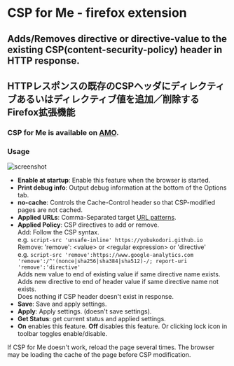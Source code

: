 # CSP for Me - firefox extension
## Adds/Removes directive or directive-value to the existing CSP(content-security-policy) header in HTTP response.
## HTTPレスポンスの既存のCSPヘッダにディレクティブあるいはディレクティブ値を追加／削除するFirefox拡張機能
### CSP for Me is available on [AMO](https://addons.mozilla.org/firefox/addon/csp-for-me/).
### Usage
![screenshot](https://yobukodori.github.io/freedom/image/csp-for-me-screenshot.jpg)
- **Enable at startup**: Enable this feature when the browser is started.  
- **Print debug info**:  Output debug information at the bottom of the Options tab.  
- **no-cache**:  Controls the Cache-Control header so that CSP-modified pages are not cached.  
- **Applied URLs**: Comma-Separated target [URL patterns](https://developer.mozilla.org/en-US/docs/Mozilla/Add-ons/WebExtensions/Match_patterns).
- **Applied Policy**: CSP directives to add or remove.  
Add: Follow the CSP syntax.  
e.g. `script-src 'unsafe-inline' https://yobukodori.github.io`  
Remove: 'remove': \<value\> or \<regular expression\> or 'directive'  
e.g. `script-src 'remove':https://www.google-analytics.com 'remove':/^'(nonce|sha256|sha384|sha512)-/; report-uri 'remove':'directive'`  
Adds new value to end of existing value if same directive name exists.  
Adds new directive to end of header value if same directive name not exists.  
Does nothing if CSP header doesn't exist in response.
- **Save**: Save and apply settings.
- **Apply**: Apply settings. (doesn't save settings).
- **Get Status**: get current status and applied settings.
- **On** enables this feature. **Off** disables this feature. Or clicking  lock icon in toolbar toggles enable/disable. 
  
If CSP for Me doesn't work, reload the page several times. The browser may be loading the cache of the page before CSP modification.
